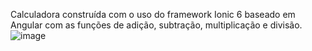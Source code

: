 Calculadora construída com o uso do framework Ionic 6 baseado em Angular com as funções de adição, subtração, multiplicação e divisão.
![image](https://user-images.githubusercontent.com/104089767/227046926-d0d96589-9215-46aa-96e3-88ad2eb2a225.png)
